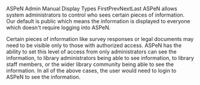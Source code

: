 ASPeN Admin Manual
Display Types
FirstPrevNextLast
ASPeN allows system administrators to control who sees certain pieces of information.  Our default is public which means the information is displayed to everyone which doesn't require logging into ASPeN.

Certain pieces of information like survey responses or legal documents may need to be visible only to those with authorized access.  ASPeN has the ability to set this level of access from only administrators can see the information, to library administrators being able to see information, to library staff members, or the wider library community being able to see the information.  In all of the above cases, the user would need to login to ASPeN to see the information.